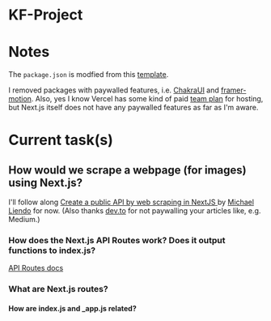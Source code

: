 # KF-Project

# Notes

The `package.json` is modfied from this [template](https://github.com/HazimAr/Nextjs-ChakraUI-Boilerplate/blob/main/package.json).

I removed packages with paywalled features, i.e. [ChakraUI](https://pro.chakra-ui.com/pricing) and [framer-motion](https://www.framer.com/pricing/). Also, yes I know Vercel has some kind of paid [team plan](https://vercel.com/pricing) for hosting, but Next.js itself does not have any paywalled features as far as I'm aware.

# Current task(s)

## How would we scrape a webpage (for images) using Next.js?

I'll follow along [Create a public API by web scraping in NextJS ](https://dev.to/mtliendo/create-a-public-api-by-web-scraping-in-nextjs-2f5n) by [Michael Liendo](https://dev.to/mtliendo) for now. (Also thanks [dev.to](https://dev.to/) for not paywalling your articles like, e.g. Medium.)

### How does the Next.js API Routes work? Does it output functions to index.js?

[API Routes docs](https://nextjs.org/docs/api-routes/introduction)

### What are Next.js routes?

#### How are index.js and \_app.js related?
